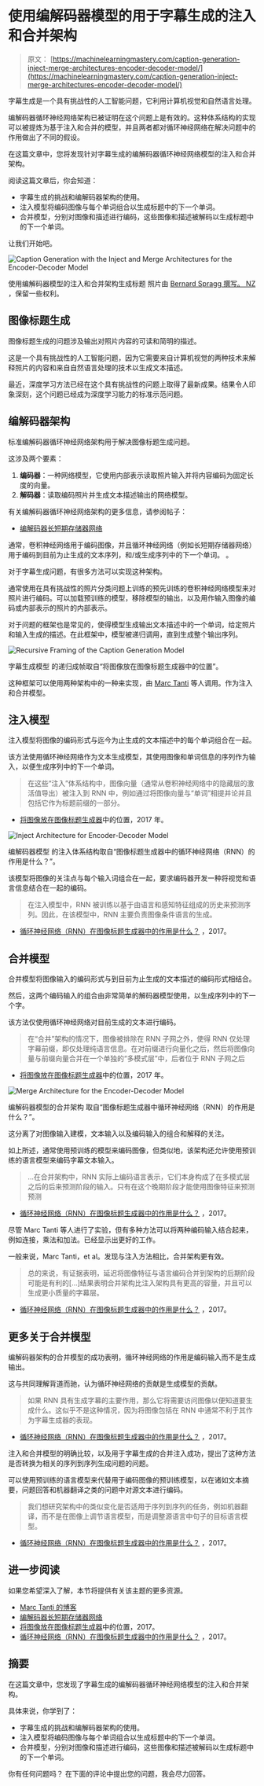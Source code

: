 # 使用编解码器模型的用于字幕生成的注入和合并架构

> 原文： [https://machinelearningmastery.com/caption-generation-inject-merge-architectures-encoder-decoder-model/](https://machinelearningmastery.com/caption-generation-inject-merge-architectures-encoder-decoder-model/)

字幕生成是一个具有挑战性的人工智能问题，它利用计算机视觉和自然语言处理。

编解码器循环神经网络架构已被证明在这个问题上是有效的。这种体系结构的实现可以被提炼为基于注入和合并的模型，并且两者都对循环神经网络在解决问题中的作用做出了不同的假设。

在这篇文章中，您将发现针对字幕生成的编解码器循环神经网络模型的注入和合并架构。

阅读这篇文章后，你会知道：

*   字幕生成的挑战和编解码器架构的使用。
*   注入模型将编码图像与每个单词组合以生成标题中的下一个单词。
*   合并模型，分别对图像和描述进行编码，这些图像和描述被解码以生成标题中的下一个单词。

让我们开始吧。

![Caption Generation with the Inject and Merge Architectures for the Encoder-Decoder Model](img/3f82dd3abbb7a26c92386577fe91f3cb.jpg)

使用编解码器模型的注入和合并架构生成标题
照片由 [Bernard Spragg 撰写。 NZ](https://www.flickr.com/photos/volvob12b/24450140624/) ，保留一些权利。

## 图像标题生成

图像标题生成的问题涉及输出对照片内容的可读和简明的描述。

这是一个具有挑战性的人工智能问题，因为它需要来自计算机视觉的两种技术来解释照片的内容和来自自然语言处理的技术以生成文本描述。

最近，深度学习方法已经在这个具有挑战性的问题上取得了最新成果。结果令人印象深刻，这个问题已经成为深度学习能力的标准示范问题。

## 编解码器架构

标准编解码器循环神经网络架构用于解决图像标题生成问题。

这涉及两个要素：

1.  **编码器**：一种网络模型，它使用内部表示读取照片输入并将内容编码为固定长度的向量。
2.  **解码器**：读取编码照片并生成文本描述输出的网络模型。

有关编解码器循环神经网络架构的更多信息，请参阅帖子：

*   [编解码器长短期存储器网络](https://machinelearningmastery.com/encoder-decoder-long-short-term-memory-networks/)

通常，卷积神经网络用于编码图像，并且循环神经网络（例如长短期存储器网络）用于编码到目前为止生成的文本序列，和/或生成序列中的下一个单词。 。

对于字幕生成问题，有很多方法可以实现这种架构。

通常使用在具有挑战性的照片分类问题上训练的预先训练的卷积神经网络模型来对照片进行编码。可以加载预训练的模型，移除模型的输出，以及用作输入图像的编码或内部表示的照片的内部表示。

对于问题的框架也是常见的，使得模型生成输出文本描述中的一个单词，给定照片和输入生成的描述。在此框架中，模型被递归调用，直到生成整个输出序列。

![Recursive Framing of the Caption Generation Model](img/7ca4c56d22539853c5068e00643b2707.jpg)

字幕生成模型
的递归成帧取自“将图像放在图像标题生成器中的位置”。

这种框架可以使用两种架构中的一种来实现，由 [Marc Tanti](https://geekyisawesome.blogspot.com.au/) 等人调用。作为注入和合并模型。

## 注入模型

注入模型将图像的编码形式与迄今为止生成的文本描述中的每个单词组合在一起。

该方法使用循环神经网络作为文本生成模型，其使用图像和单词信息的序列作为输入，以便生成序列中的下一个单词。

> 在这些“注入”体系结构中，图像向量（通常从卷积神经网络中的隐藏层的激活值导出）被注入到 RNN 中，例如通过将图像向量与“单词”相提并论并且包括它作为标题前缀的一部分。

- [将图像放在图像标题生成器](https://arxiv.org/abs/1703.09137)中的位置，2017 年。

![Inject Architecture for Encoder-Decoder Model](img/f117849faccabf7b42e0f4bf81d0c172.jpg)

编解码器模型
的注入体系结构取自“图像标题生成器中的循环神经网络（RNN）的作用是什么？”。

该模型将图像的关注点与每个输入词组合在一起，要求编码器开发一种将视觉和语言信息结合在一起的编码。

> 在注入模型中，RNN 被训练以基于由语言和感知特征组成的历史来预测序列。因此，在该模型中，RNN 主要负责图像条件语言的生成。

- [循环神经网络（RNN）在图像标题生成器中的作用是什么？](https://arxiv.org/abs/1708.02043) ，2017。

## 合并模型

合并模型将图像输入的编码形式与到目前为止生成的文本描述的编码形式相结合。

然后，这两个编码输入的组合由非常简单的解码器模型使用，以生成序列中的下一个字。

该方法仅使用循环神经网络对目前生成的文本进行编码。

> 在“合并”架构的情况下，图像被排除在 RNN 子网之外，使得 RNN 仅处理字幕前缀，即仅处理纯语言信息。在对前缀进行向量化之后，然后将图像向量与前缀向量合并在一个单独的“多模式层”中，后者位于 RNN 子网之后

- [将图像放在图像标题生成器](https://arxiv.org/abs/1703.09137)中的位置，2017 年。

![Merge Architecture for the Encoder-Decoder Model](img/7d5ec7c10df6dfc3472ad4927a5d9f59.jpg)

编解码器模型的合并架构
取自“图像标题生成器中循环神经网络（RNN）的作用是什么？”。

这分离了对图像输入建模，文本输入以及编码输入的组合和解释的关注。

如上所述，通常使用预训练的模型来编码图像，但类似地，该架构还允许使用预训练的语言模型来编码字幕文本输入。

> ...在合并架构中，RNN 实际上编码语言表示，它们本身构成了在多模式层之后的后来预测阶段的输入。只有在这个晚期阶段才能使用图像特征来预测预测

- [循环神经网络（RNN）在图像标题生成器中的作用是什么？](https://arxiv.org/abs/1708.02043) ，2017。

尽管 Marc Tanti 等人进行了实验，但有多种方法可以将两种编码输入结合起来，例如连接，乘法和加法。已经显示出更好的工作。

一般来说，Marc Tanti，et al。发现与注入方法相比，合并架构更有效。

> 总的来说，有证据表明，延迟将图像特征与语言编码合并到架构的后期阶段可能是有利的[...]结果表明合并架构比注入架构具有更高的容量，并且可以生成更小质量的字幕层。

- [循环神经网络（RNN）在图像标题生成器中的作用是什么？](https://arxiv.org/abs/1708.02043) ，2017。

## 更多关于合并模型

编解码器架构的合并模型的成功表明，循环神经网络的作用是编码输入而不是生成输出。

这与共同理解背道而驰，认为循环神经网络的贡献是生成模型的贡献。

> 如果 RNN 具有生成字幕的主要作用，那么它将需要访问图像以便知道要生成什么。这似乎不是这种情况，因为将图像包括在 RNN 中通常不利于其作为字幕生成器的表现。

- [循环神经网络（RNN）在图像标题生成器中的作用是什么？](https://arxiv.org/abs/1708.02043) ，2017。

注入和合并模型的明确比较，以及用于字幕生成的合并注入成功，提出了这种方法是否转换为相关的序列到序列生成问题的问题。

可以使用预训练的语言模型来代替用于编码图像的预训练模型，以在诸如文本摘要，问题回答和机器翻译之类的问题中对源文本进行编码。

> 我们想研究架构中的类似变化是否适用于序列到序列的任务，例如机器翻译，而不是在图像上调节语言模型，而是调整源语言中句子的目标语言模型。

- [循环神经网络（RNN）在图像标题生成器中的作用是什么？](https://arxiv.org/abs/1708.02043) ，2017。

## 进一步阅读

如果您希望深入了解，本节将提供有关该主题的更多资源。

*   [Marc Tanti 的博客](https://geekyisawesome.blogspot.com.au/)
*   [编解码器长短期存储器网络](https://machinelearningmastery.com/encoder-decoder-long-short-term-memory-networks/)
*   [将图像放在图像标题生成器](https://arxiv.org/abs/1703.09137)中的位置，2017。
*   [循环神经网络（RNN）在图像标题生成器中的作用是什么？](https://arxiv.org/abs/1708.02043) ，2017。

## 摘要

在这篇文章中，您发现了字幕生成的编解码器循环神经网络模型的注入和合并架构。

具体来说，你学到了：

*   字幕生成的挑战和编解码器架构的使用。
*   注入模型将编码图像与每个单词组合以生成标题中的下一个单词。
*   合并模型，分别对图像和描述进行编码，这些图像和描述被解码以生成标题中的下一个单词。

你有任何问题吗？
在下面的评论中提出您的问题，我会尽力回答。